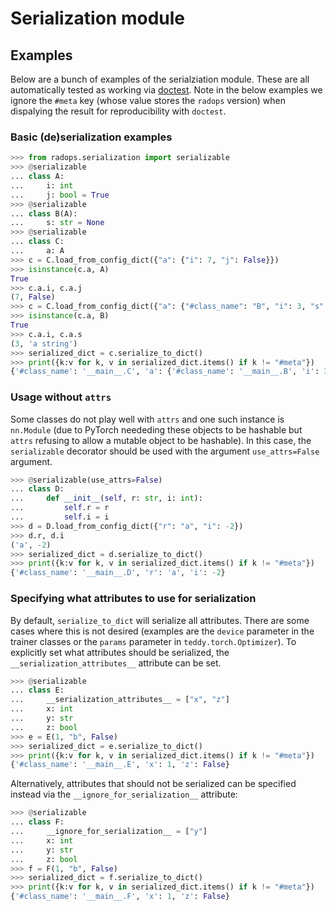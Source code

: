 # Serialization module

## Examples

Below are a bunch of examples of the serialziation module. These are all automatically tested as working via [doctest](https://docs.python.org/3/library/doctest.html). Note in the below examples we ignore the `#meta`
key (whose value stores the `radops` version) when dispalying the result for reproducibility with `doctest`.

### Basic (de)serialization examples

```python
>>> from radops.serialization import serializable
>>> @serializable
... class A:
...     i: int
...     j: bool = True
>>> @serializable
... class B(A):
...     s: str = None
>>> @serializable
... class C:
...     a: A
>>> c = C.load_from_config_dict({"a": {"i": 7, "j": False}})
>>> isinstance(c.a, A)
True
>>> c.a.i, c.a.j
(7, False)
>>> c = C.load_from_config_dict({"a": {"#class_name": "B", "i": 3, "s": "a string"}})
>>> isinstance(c.a, B)
True
>>> c.a.i, c.a.s
(3, 'a string')
>>> serialized_dict = c.serialize_to_dict()
>>> print({k:v for k, v in serialized_dict.items() if k != "#meta"})
{'#class_name': '__main__.C', 'a': {'#class_name': '__main__.B', 'i': 3, 's': 'a string'}}

```

### Usage without `attrs`

Some classes do not play well with `attrs` and one such instance is `nn.Module` (due to PyTorch neededing these objects to be hashable but `attrs` refusing to allow a mutable object to be hashable). In this case, the `serializable` decorator should be used with the argument `use_attrs=False` argument.

```python
>>> @serializable(use_attrs=False)
... class D:
...     def __init__(self, r: str, i: int):
...         self.r = r
...         self.i = i
>>> d = D.load_from_config_dict({"r": "a", "i": -2})
>>> d.r, d.i
('a', -2)
>>> serialized_dict = d.serialize_to_dict()
>>> print({k:v for k, v in serialized_dict.items() if k != "#meta"})
{'#class_name': '__main__.D', 'r': 'a', 'i': -2}

```

### Specifying what attributes to use for serialization

By default, `serialize_to_dict` will serialize all attributes. There are some cases where
this is not desired (examples are the `device` parameter in the trainer classes or the `params`
parameter in `teddy.torch.Optimizer`). To explicitly set what attributes should be serialized, the
`__serialization_attributes__` attribute can be set.

```python
>>> @serializable
... class E:
...     __serialization_attributes__ = ["x", "z"]
...     x: int
...     y: str
...     z: bool
>>> e = E(1, "b", False)
>>> serialized_dict = e.serialize_to_dict()
>>> print({k:v for k, v in serialized_dict.items() if k != "#meta"})
{'#class_name': '__main__.E', 'x': 1, 'z': False}

```

Alternatively, attributes that should not be serialized can be specified instead via
the `__ignore_for_serialization__` attribute:

```python
>>> @serializable
... class F:
...     __ignore_for_serialization__ = ["y"]
...     x: int
...     y: str
...     z: bool
>>> f = F(1, "b", False)
>>> serialized_dict = f.serialize_to_dict()
>>> print({k:v for k, v in serialized_dict.items() if k != "#meta"})
{'#class_name': '__main__.F', 'x': 1, 'z': False}

```
